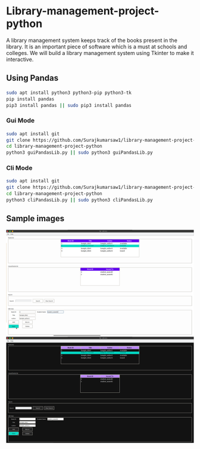 # Library-management-project-python
A library management system keeps track of the books present in the library. It is an important piece of software which is a must at schools and colleges. We will build a library management system using Tkinter to make it interactive.

## Using Pandas 

```bash
sudo apt install python3 python3-pip python3-tk 
pip install pandas 
pip3 install pandas || sudo pip3 install pandas 
```

### Gui Mode 

```bash
sudo apt install git
git clone https://github.com/Surajkumarsaw1/library-management-project-python.git
cd library-management-project-python
python3 guiPandasLib.py || sudo python3 guiPandasLib.py
```

### Cli Mode

```bash
sudo apt install git
git clone https://github.com/Surajkumarsaw1/library-management-project-python.git
cd library-management-project-python
python3 cliPandasLib.py || sudo python3 cliPandasLib.py
```

## Sample images
![Light theme](./imgs/light_theme.png)
![Dark theme](./imgs/dark_theme.png)
